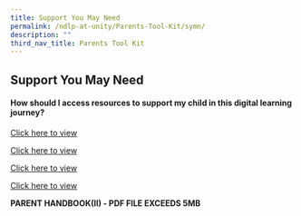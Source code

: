 ```yaml
---
title: Support You May Need
permalink: /ndlp-at-unity/Parents-Tool-Kit/symn/
description: ""
third_nav_title: Parents Tool Kit
---
```

## Support You May Need

#### How should I access resources to support my child in this digital learning journey?

[Click here to view](/files/9%20Cyber%20Wellness%20Resources%20For%20Parents.pdf)

[Click here to view](/files/10%20Safe%20and%20Smart%20Online%20Parent%20Guide.pdf)

[Click here to view](/files/11%20Staying%20Safe%20Online_PDF%20format.pdf)

[Click here to view](/files/12%20Parent%20Handbook%20I%20on%20Learning%20with%20a%20PLD.pdf)

**PARENT HANDBOOK(II) - PDF FILE EXCEEDS 5MB**